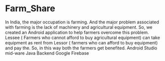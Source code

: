 # Farm_Share
In India, the major occupation is farming. And the major problem associated with farming is the lack of machinery and agricultural equipment. So, we created an Android application to help farmers overcome this problem. Lessee ( Farmers who cannot afford to buy agricultural equipment) can take equipment as rent from
Lessor ( farmers who can afford to buy equipment) and pay the. So, in this way both the farmers get benefited.
Android Studio
mid-ware Java
Backend Google Firebase
